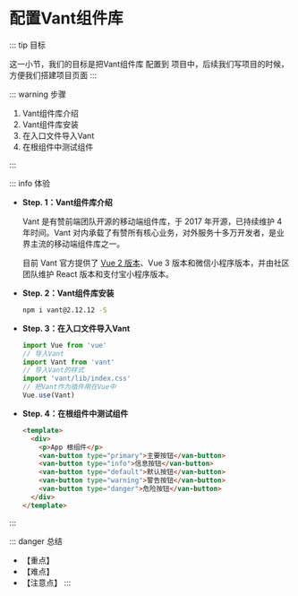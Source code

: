# 配置Vant组件库

::: tip 目标

这一小节，我们的目标是把Vant组件库 配置到 项目中，后续我们写项目的时候，方便我们搭建项目页面
:::

::: warning 步骤

1. Vant组件库介绍
2. Vant组件库安装
3. 在入口文件导入Vant
4. 在根组件中测试组件

:::

::: info 体验

* **Step. 1：Vant组件库介绍**
  
  Vant 是有赞前端团队开源的移动端组件库，于 2017 年开源，已持续维护 4 年时间。Vant 对内承载了有赞所有核心业务，对外服务十多万开发者，是业界主流的移动端组件库之一。
  
  目前 Vant 官方提供了 [Vue 2 版本](https://vant-contrib.gitee.io/vant/#/zh-CN/)、Vue 3 版本和微信小程序版本，并由社区团队维护 React 版本和支付宝小程序版本。
  
* **Step. 2：Vant组件库安装**
  
  ```bash
  npm i vant@2.12.12 -S
  ```
  
* **Step. 3：在入口文件导入Vant**
  
  ```js
  import Vue from 'vue'
  // 导入Vant
  import Vant from 'vant'
  // 导入Vant的样式
  import 'vant/lib/index.css'
  // 把Vant作为插件用在Vue中
  Vue.use(Vant)
  ```
  
* **Step. 4：在根组件中测试组件**
  
  ```html
  <template>
    <div>
      <p>App 根组件</p>
      <van-button type="primary">主要按钮</van-button>
      <van-button type="info">信息按钮</van-button>
      <van-button type="default">默认按钮</van-button>
      <van-button type="warning">警告按钮</van-button>
      <van-button type="danger">危险按钮</van-button>
    </div>
  </template>
  ```
  
:::

::: danger 总结

* 【重点】
* 【难点】
* 【注意点】
:::
